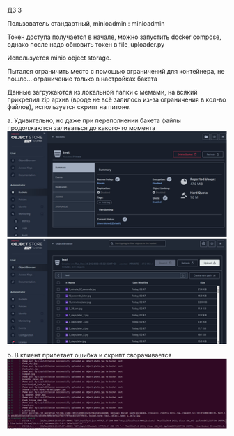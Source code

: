 ДЗ 3

Пользователь стандартный, minioadmin : minioadmin

Токен доступа получается в начале, можно запустить docker compose, однако после надо обновить токен в file_uploader.py

Используется minio object storage. 

Пытался ограничить место с помощью ограничений для контейнера, не пошло... ограничение только в настройках бакета

Данные загружаются из локальной папки с мемами, на всякий прикрепил zip архив (вроде не всё залилось из-за ограничения в кол-во файлов), используется скрипт на питоне.

a. Удивительно, но даже при переполнении бакета файлы продолжаются заливаться до какого-то момента
![alt text](https://github.com/birmoscow/COT-3/blob/main/srv.jpeg)
![alt text](https://github.com/birmoscow/COT-3/blob/main/srv2.jpeg)

b. В клиент прилетает ошибка и скрипт сворачивается
![alt text](https://github.com/birmoscow/COT-3/blob/main/cl.jpeg)
